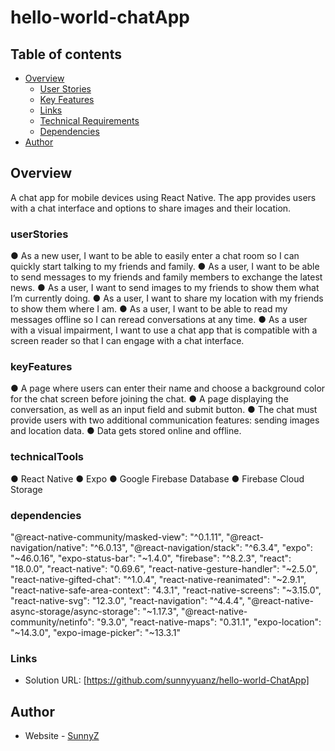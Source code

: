 # hello-world-chatApp

## Table of contents

- [Overview](#overview)
  - [User Stories](#userStories)
  - [Key Features](#keyFeatures)
  - [Links](#links)
  - [Technical Requirements](#technicalTools)
  - [Dependencies](#dependencies)
- [Author](#author)

## Overview

A chat app for mobile devices using React Native. The app provides users with a chat interface and options to share images and their
location.

### userStories

● As a new user, I want to be able to easily enter a chat room so I can quickly start talking to my
friends and family.
● As a user, I want to be able to send messages to my friends and family members to exchange
the latest news.
● As a user, I want to send images to my friends to show them what I’m currently doing.
● As a user, I want to share my location with my friends to show them where I am.
● As a user, I want to be able to read my messages offline so I can reread conversations at any
time.
● As a user with a visual impairment, I want to use a chat app that is compatible with a screen
reader so that I can engage with a chat interface.

### keyFeatures

● A page where users can enter their name and choose a background color for the chat screen
before joining the chat.
● A page displaying the conversation, as well as an input field and submit button.
● The chat must provide users with two additional communication features: sending images
and location data.
● Data gets stored online and offline.

### technicalTools

● React Native
● Expo
● Google Firebase Database
● Firebase Cloud Storage

### dependencies

"@react-native-community/masked-view": "^0.1.11",
"@react-navigation/native": "^6.0.13",
"@react-navigation/stack": "^6.3.4",
"expo": "~46.0.16",
"expo-status-bar": "~1.4.0",
"firebase": "^8.2.3",
"react": "18.0.0",
"react-native": "0.69.6",
"react-native-gesture-handler": "~2.5.0",
"react-native-gifted-chat": "^1.0.4",
"react-native-reanimated": "~2.9.1",
"react-native-safe-area-context": "4.3.1",
"react-native-screens": "~3.15.0",
"react-native-svg": "12.3.0",
"react-navigation": "^4.4.4",
"@react-native-async-storage/async-storage": "~1.17.3",
"@react-native-community/netinfo": "9.3.0",
"react-native-maps": "0.31.1",
"expo-location": "~14.3.0",
"expo-image-picker": "~13.3.1"

### Links

- Solution URL: [https://github.com/sunnyyuanz/hello-world-ChatApp]

## Author

- Website - [SunnyZ](https://github.com/sunnyyuanz)
